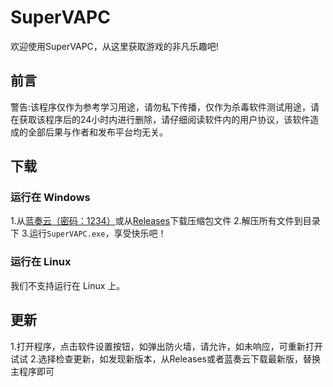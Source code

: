 # SuperVAPC
欢迎使用SuperVAPC，从这里获取游戏的非凡乐趣吧!

## 前言
警告:该程序仅作为参考学习用途，请勿私下传播，仅作为杀毒软件测试用途，请在获取该程序后的24小时内进行删除，请仔细阅读软件内的用户协议，该软件造成的全部后果与作者和发布平台均无关。

## 下载

### 运行在 Windows
1.从[蓝奏云（密码：1234）](https://wwz.lanzouf.com/b02oz3e9i)或从[Releases](https://github.com/Chengzi600/SuperVAPC/releases)下载压缩包文件
2.解压所有文件到目录下
3.运行```SuperVAPC.exe```，享受快乐吧！

### 运行在 Linux
我们不支持运行在 Linux 上。

## 更新
1.打开程序，点击软件设置按钮，如弹出防火墙，请允许，如未响应，可重新打开试试
2.选择检查更新，如发现新版本，从Releases或者蓝奏云下载最新版，替换主程序即可
